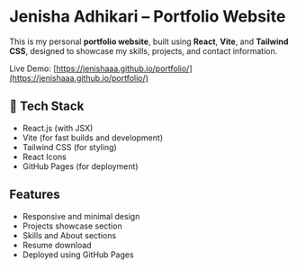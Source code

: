# Jenisha Adhikari – Portfolio Website

This is my personal **portfolio website**, built using **React**, **Vite**, and **Tailwind CSS**, designed to showcase my skills, projects, and contact information.

Live Demo: [https://jenishaaa.github.io/portfolio/](https://jenishaaa.github.io/portfolio/)

## 🔧 Tech Stack

- React.js (with JSX)
- Vite (for fast builds and development)
- Tailwind CSS (for styling)
- React Icons
- GitHub Pages (for deployment)

## Features

- Responsive and minimal design
- Projects showcase section
- Skills and About sections
- Resume download
- Deployed using GitHub Pages

